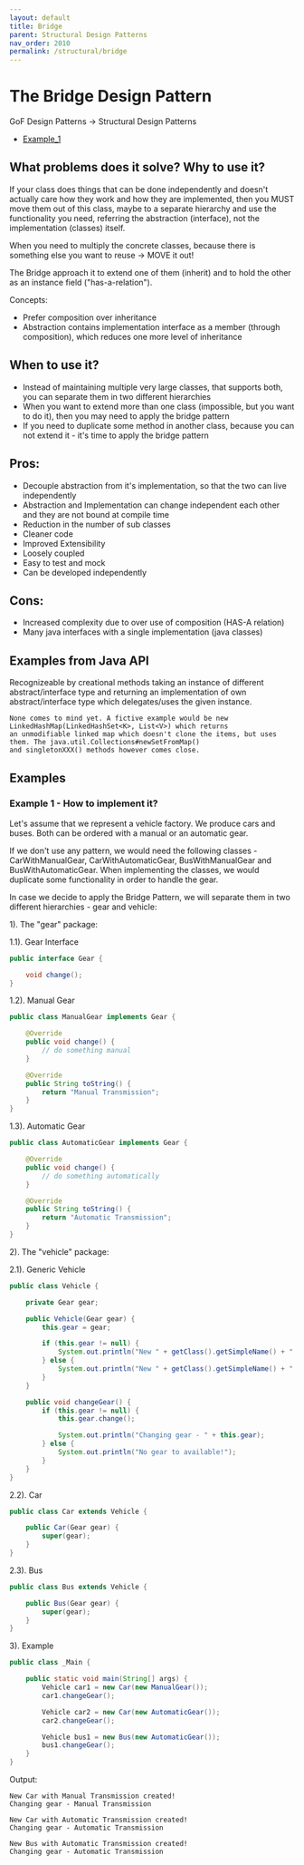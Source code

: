 ```yaml
---
layout: default
title: Bridge
parent: Structural Design Patterns
nav_order: 2010
permalink: /structural/bridge
---
```



# The Bridge Design Pattern

GoF Design Patterns -> Structural Design Patterns

- [Example_1](https://github.com/Iretha/ebook-design-patterns/tree/master/src/com/smdev/structural/bridge) 

## What problems does it solve? Why to use it?

If your class does things that can be done independently and doesn't actually care how they work and 
how they are implemented, then you MUST move them out of this class, maybe to a separate hierarchy 
and use the functionality you need, referring the abstraction (interface), not the implementation (classes) itself.

When you need to multiply the concrete classes, because there is something else you want to reuse -> MOVE it out!

The Bridge approach it to extend one of them (inherit) and to hold the other as an instance field ("has-a-relation").

Concepts:
- Prefer composition over inheritance
- Abstraction contains implementation interface as a member (through composition), which reduces one more level of inheritance

## When to use it?
- Instead of maintaining multiple very large classes, that supports both, you can separate them in two different hierarchies
- When you want to extend more than one class (impossible, but you want to do it), then you may need to apply the bridge pattern
- If you need to duplicate some method in another class, because you can not extend it - it's time to apply the bridge pattern  

## Pros:
- Decouple abstraction from it's implementation, so that the two can live independently
- Abstraction and Implementation can change independent each other and they are not bound at compile time
- Reduction in the number of sub classes
- Cleaner code
- Improved Extensibility
- Loosely coupled
- Easy to test and mock
- Can be developed independently

## Cons:
- Increased complexity due to over use of composition (HAS-A relation)
- Many java interfaces with a single implementation (java classes)

## Examples from Java API
Recognizeable by creational methods taking an instance of different abstract/interface type 
and returning an implementation of own abstract/interface type which delegates/uses the given instance.
```
None comes to mind yet. A fictive example would be new LinkedHashMap(LinkedHashSet<K>, List<V>) which returns 
an unmodifiable linked map which doesn't clone the items, but uses them. The java.util.Collections#newSetFromMap() 
and singletonXXX() methods however comes close.
```

## Examples

### Example 1 - How to implement it?
Let's assume that we represent a vehicle factory.
We produce cars and buses. Both can be ordered with a manual or an automatic gear.

If we don't use any pattern, we would need the following classes - CarWithManualGear, CarWithAutomaticGear, BusWithManualGear and BusWithAutomaticGear.
When implementing the classes, we would duplicate some functionality in order to handle the gear.

In case we decide to apply the Bridge Pattern, we will separate them in two different hierarchies - gear and vehicle:

1). The "gear" package:

1.1). Gear Interface
```java
public interface Gear {

    void change();
}
```
1.2). Manual Gear
```java
public class ManualGear implements Gear {

    @Override
    public void change() {
        // do something manual
    }

    @Override
    public String toString() {
        return "Manual Transmission";
    }
}
```
1.3). Automatic Gear
```java
public class AutomaticGear implements Gear {

    @Override
    public void change() {
        // do something automatically
    }

    @Override
    public String toString() {
        return "Automatic Transmission";
    }
}
```
2). The "vehicle" package:

2.1). Generic Vehicle
```java
public class Vehicle {

    private Gear gear;

    public Vehicle(Gear gear) {
        this.gear = gear;

        if (this.gear != null) {
            System.out.println("New " + getClass().getSimpleName() + " with " + gear + " created!");
        } else {
            System.out.println("New " + getClass().getSimpleName() + " with no gear created!");
        }
    }

    public void changeGear() {
        if (this.gear != null) {
            this.gear.change();

            System.out.println("Changing gear - " + this.gear);
        } else {
            System.out.println("No gear to available!");
        }
    }
}
```
2.2). Car
```java
public class Car extends Vehicle {

    public Car(Gear gear) {
        super(gear);
    }
}
```
2.3). Bus
```java
public class Bus extends Vehicle {

    public Bus(Gear gear) {
        super(gear);
    }
}
```
3). Example
```java
public class _Main {

    public static void main(String[] args) {
        Vehicle car1 = new Car(new ManualGear());
        car1.changeGear();

        Vehicle car2 = new Car(new AutomaticGear());
        car2.changeGear();

        Vehicle bus1 = new Bus(new AutomaticGear());
        bus1.changeGear();
    }
}
```
Output:
```ssh
New Car with Manual Transmission created!
Changing gear - Manual Transmission

New Car with Automatic Transmission created!
Changing gear - Automatic Transmission

New Bus with Automatic Transmission created!
Changing gear - Automatic Transmission
```
